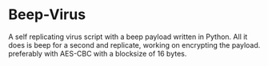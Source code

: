 # Beep-Virus
A self replicating virus script with a beep payload written in Python. All it does is beep for a second and replicate, working on encrypting the payload. preferably with AES-CBC with a blocksize of 16 bytes.
